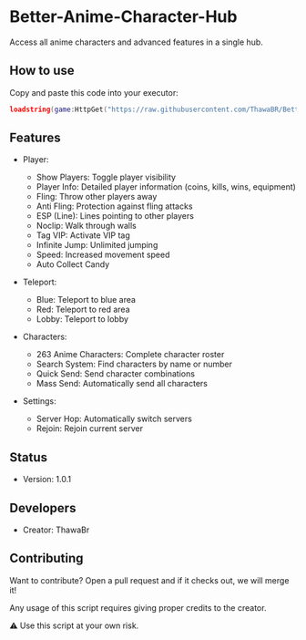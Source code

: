 # Better-Anime-Character-Hub

Access all anime characters and advanced features in a single hub.

## How to use

Copy and paste this code into your executor:

```lua
loadstring(game:HttpGet("https://raw.githubusercontent.com/ThawaBR/Better-Anime-Character-Hub/main/source"))()
```

## Features
- Player:
  - Show Players: Toggle player visibility
  - Player Info: Detailed player information (coins, kills, wins, equipment)
  - Fling: Throw other players away
  - Anti Fling: Protection against fling attacks
  - ESP (Line): Lines pointing to other players
  - Noclip: Walk through walls
  - Tag VIP: Activate VIP tag
  - Infinite Jump: Unlimited jumping
  - Speed: Increased movement speed
  - Auto Collect Candy

- Teleport:
  - Blue: Teleport to blue area
  - Red: Teleport to red area
  - Lobby: Teleport to lobby

- Characters:
  - 263 Anime Characters: Complete character roster
  - Search System: Find characters by name or number
  - Quick Send: Send character combinations
  - Mass Send: Automatically send all characters

- Settings:
  - Server Hop: Automatically switch servers
  - Rejoin: Rejoin current server

## Status
- Version: 1.0.1

## Developers
- Creator: ThawaBr

## Contributing
Want to contribute? Open a pull request and if it checks out, we will merge it!

Any usage of this script requires giving proper credits to the creator.

⚠️ Use this script at your own risk.
